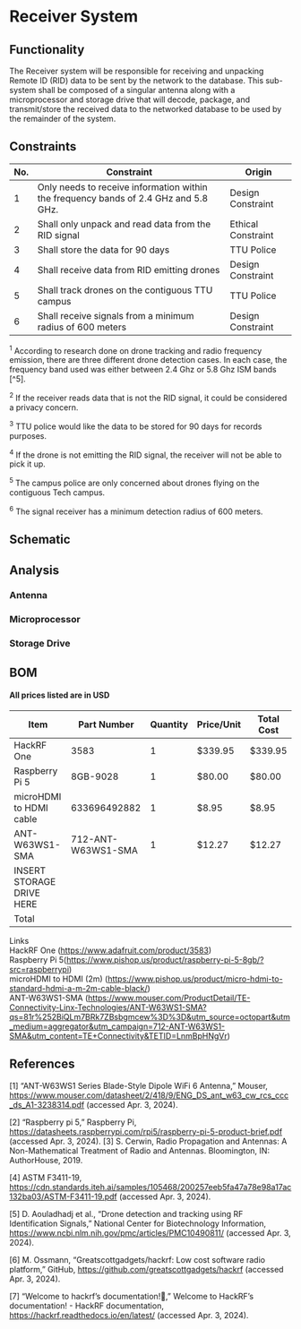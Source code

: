 # Receiver System 
## Functionality
The Receiver system will be responsible for receiving and unpacking Remote ID (RID) data to be sent by the network to the database. This sub-system shall be composed of a singular antenna along with a microprocessor and storage drive that will decode, package, and transmit/store the received data to the networked database to be used by the remainder of the system.
## Constraints
| No.| Constraint | Origin |
| -- | --------- |--------|
|  1 | Only needs to receive information within the frequency bands of 2.4 GHz and 5.8 GHz. | Design Constraint|
|  2 | Shall only unpack and read data from the RID signal | Ethical Constraint       |                          
|  3 | Shall store the data for 90 days    |  TTU Police  |   
|  4 | Shall receive data from RID emitting drones | Design Constraint |
|  5 | Shall track drones on the contiguous TTU campus | TTU Police |
|  6 | Shall receive signals from a minimum radius of 600 meters | Design Constraint |


<sup>1</sup> According to research done on drone tracking and radio frequency emission, there are three different drone detection cases. In each case, the frequency band used was either between 2.4 Ghz or 5.8 Ghz ISM bands [^5].   

<sup>2</sup> If the receiver reads data that is not the RID signal, it could be considered a privacy concern.

<sup>3</sup> TTU police would like the data to be stored for 90 days for records purposes.

<sup>4</sup> If the drone is not emitting the RID signal, the receiver will not be able to pick it up.

<sup>5</sup> The campus police are only concerned about drones flying on the contiguous Tech campus.

<sup>6</sup> The signal receiver has a minimum detection radius of 600 meters.

## Schematic

## Analysis
### Antenna

### Microprocessor

### Storage Drive

## BOM
#### All prices listed are in USD
| Item     | Part Number | Quantity | Price/Unit     | Total Cost |
| -------- | ------------| -------- |----------------|------------|
|HackRF One         |3583             |1          |$339.95            |$339.95            |
|Raspberry Pi 5          |8GB-9028             |1          |$80.00                |$80.00            |
|microHDMI to HDMI cable          |633696492882            |1          |$8.95                |$8.95            |
|ANT-W63WS1-SMA          |712-ANT-W63WS1-SMA             |1          |$12.27                |$12.27            |
|INSERT STORAGE DRIVE HERE  |             |          |                |            |
|Total     |             |          |                |            |

Links\
HackRF One (https://www.adafruit.com/product/3583) \
Raspberry Pi 5(https://www.pishop.us/product/raspberry-pi-5-8gb/?src=raspberrypi) \
microHDMI to HDMI (2m) (https://www.pishop.us/product/micro-hdmi-to-standard-hdmi-a-m-2m-cable-black/) \
ANT-W63WS1-SMA (https://www.mouser.com/ProductDetail/TE-Connectivity-Linx-Technologies/ANT-W63WS1-SMA?qs=81r%252BiQLm7BRk7ZBsbgmcew%3D%3D&utm_source=octopart&utm_medium=aggregator&utm_campaign=712-ANT-W63WS1-SMA&utm_content=TE+Connectivity&TETID=LnmBpHNgVr)

## References
[1] “ANT-W63WS1 Series Blade-Style Dipole WiFi 6 Antenna,” Mouser, https://www.mouser.com/datasheet/2/418/9/ENG_DS_ant_w63_cw_rcs_ccc_ds_A1-3238314.pdf (accessed Apr. 3, 2024). 

[2] “Raspberry pi 5,” Raspberry Pi, https://datasheets.raspberrypi.com/rpi5/raspberry-pi-5-product-brief.pdf (accessed Apr. 3, 2024). 
[3] S. Cerwin, Radio Propagation and Antennas: A Non-Mathematical Treatment of Radio and Antennas. Bloomington, IN: AuthorHouse, 2019. 

[4] ASTM F3411-19, https://cdn.standards.iteh.ai/samples/105468/200257eeb5fa47a78e98a17ac132ba03/ASTM-F3411-19.pdf (accessed Apr. 3, 2024). 

[5] D. Aouladhadj et al., “Drone detection and tracking using RF Identification Signals,” National Center for Biotechnology Information, https://www.ncbi.nlm.nih.gov/pmc/articles/PMC10490811/ (accessed Apr. 3, 2024). 

[6] M. Ossmann, “Greatscottgadgets/hackrf: Low cost software radio platform,” GitHub, https://github.com/greatscottgadgets/hackrf (accessed Apr. 3, 2024). 

[7] “Welcome to hackrf’s documentation!,” Welcome to HackRF’s documentation! - HackRF documentation, https://hackrf.readthedocs.io/en/latest/ (accessed Apr. 3, 2024). 

